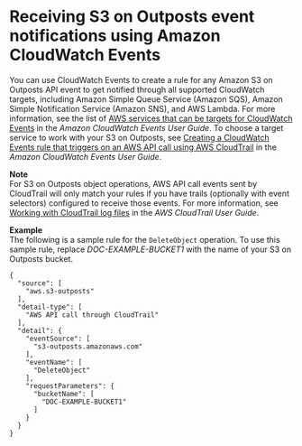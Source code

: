 # Receiving S3 on Outposts event notifications using Amazon CloudWatch Events<a name="S3OutpostsNotificationsCWE"></a>

You can use CloudWatch Events to create a rule for any Amazon S3 on Outposts API event to get notified through all supported CloudWatch targets, including Amazon Simple Queue Service \(Amazon SQS\), Amazon Simple Notification Service \(Amazon SNS\), and AWS Lambda\. For more information, see the list of [AWS services that can be targets for CloudWatch Events](https://docs.aws.amazon.com/AmazonCloudWatch/latest/events/WhatIsCloudWatchEvents.html) in the *Amazon CloudWatch Events User Guide*\. To choose a target service to work with your S3 on Outposts, see [Creating a CloudWatch Events rule that triggers on an AWS API call using AWS CloudTrail](https://docs.aws.amazon.com/AmazonCloudWatch/latest/events/Create-CloudWatch-Events-CloudTrail-Rule.html) in the *Amazon CloudWatch Events User Guide*\.

**Note**  
For S3 on Outposts object operations, AWS API call events sent by CloudTrail will only match your rules if you have trails \(optionally with event selectors\) configured to receive those events\. For more information, see [Working with CloudTrail log files](https://docs.aws.amazon.com/awscloudtrail/latest/userguide/create-event-selectors-for-a-trail.html) in the *AWS CloudTrail User Guide*\.

**Example**  
The following is a sample rule for the `DeleteObject` operation\. To use this sample rule, replace *DOC\-EXAMPLE\-BUCKET1* with the name of your S3 on Outposts bucket\.   

```
{
  "source": [
    "aws.s3-outposts"
  ],
  "detail-type": [
    "AWS API call through CloudTrail"
  ],
  "detail": {
    "eventSource": [
      "s3-outposts.amazonaws.com"
    ],
    "eventName": [
      "DeleteObject"
    ],
    "requestParameters": {
      "bucketName": [
        "DOC-EXAMPLE-BUCKET1"
      ]
    }
  }
}
```